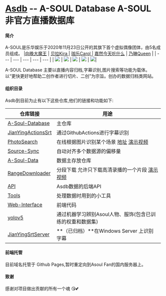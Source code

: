 # [Asdb](https://asdb.live) -- A-SOUL Database  A-SOUL 非官方直播数据库 


#### 简介
A-SOUL是乐华娱乐于2020年11月23日公开的其旗下首个虚拟偶像团体，由5名成员组成。
|[向晚大魔王](https://space.bilibili.com/672346917 "向晚大魔王")   | [贝拉Kira ](https://space.bilibili.com/672353429/ "贝拉Kira ")    |  [珈乐Carol ](https://space.bilibili.com/351609538/ "珈乐Carol ")   | [嘉然今天吃什么](https://space.bilibili.com/672328094/ "嘉然今天吃什么")    |  [乃琳Queen](https://space.bilibili.com/672342685/ "乃琳Queen")   | 
| --- | --- | --- | --- | --- | 
|  ![](https://i0.hdslb.com/bfs/face/566078c52b408571d8ae5e3bcdf57b2283024c27.jpg)   |    ![](https://i2.hdslb.com/bfs/face/668af440f8a8065743d3fa79cfa8f017905d0065.jpg) |  ![](https://i2.hdslb.com/bfs/face/a7fea00016a8d3ffb015b6ed8647cc3ed89cbc63.jpg)  |   ![](https://i2.hdslb.com/bfs/face/d399d6f5cf7943a996ae96999ba3e6ae2a2988de.jpg)  |     ![](https://i1.hdslb.com/bfs/face/8895c87082beba1355ea4bc7f91f2786ef49e354.jpg)|   

A-SOUL Database 主要以直播内容归档,字幕识别,图片搜索等功能为载体。  
以“更快更好地帮助二创作者进行切片、二创”为宗旨。创办的数据归档类网站。  

#### 组织目录

Asdb到目前为止有以下这些仓库,他们的链接和功能如下:

| 仓库链接 | 用途 |
| ------- | ------- |
|[A-Soul-Database](https://github.com/A-Soul-Database/A-Soul-Database)|主仓库|
|[JianYingActionsSrt](https://github.com/A-Soul-Database/JianYingActionsSrt)| 通过GithubActions进行字幕识别|
|[PhotoSearch](https://github.com/A-Soul-Database/PhotoSearch)|在线根据图片识别某个场景 [地址](https://photo.asdb.live) [演示视频](https://www.bilibili.com/video/BV1Ug411A7z6)|
|[Source-Sync](https://github.com/A-Soul-Database/Source-Sync)|自动对齐多个数据源的偏移量|
|[A-Soul-Data](https://github.com/A-Soul-Database/A-Soul-Data)|数据主存放仓库|
|[RangeDownloader](https://github.com/A-Soul-Database/RangeDownloader)|分段下载 允许只下载高清录播的一个片段 [演示视频](https://www.bilibili.com/video/BV1jR4y1M7jr)|
|[API](https://github.com/A-Soul-Database/API)|Asdb数据的后端API|
|[Tools](https://github.com/A-Soul-Database/AutoTools)|处理数据时用到的小工具|
|[Web-Interface](https://github.com/A-Soul-Database/Web-Interface)|前端代码|
|[yolov5](https://github.com/A-Soul-Database/yolov5)|通过机器学习辨别Asoul人物、服饰(包含已训练的权重和数据集)|
|[JianYingSrtServer](https://github.com/A-Soul-Database/JianYingSrtServer)|**（已归档）**在Windows Server 上识别字幕|  

#### 前端托管
目前域名托管于 Github Pages,暂时重定向到Asoul Fan的国内服务器上。

#### 致谢
感谢对项目做出贡献的所有一个魂 😘💕
